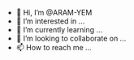 - 👋 Hi, I’m @ARAM-YEM
- 👀 I’m interested in ...
- 🌱 I’m currently learning ...
- 💞️ I’m looking to collaborate on ...
- 📫 How to reach me ...

<!---
ARAM-YEM/ARAM-YEM is a ✨ special ✨ repository because its `README.md` (this file) appears on your GitHub profile.
You can click the Preview link to take a look at your changes.
--->
